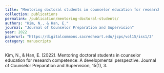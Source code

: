 ```yaml
---
title: "Mentoring doctoral students in counselor education for research competence: A developmental perspective"
collection: publications
permalink: /publication/mentoring-doctoral-students/
authors: "Kim, N., & Han, E."
journal: "Journal of Counselor Preparation and Supervision"
year: 2022
paperurl: "https://digitalcommons.sacredheart.edu/jcps/vol15/iss1/3"
category: manuscripts
---
```

Kim, N., & Han, E. (2022). Mentoring doctoral students in counselor education for research competence: A developmental perspective. Journal of Counselor Preparation and Supervision, 15(1), 3.
